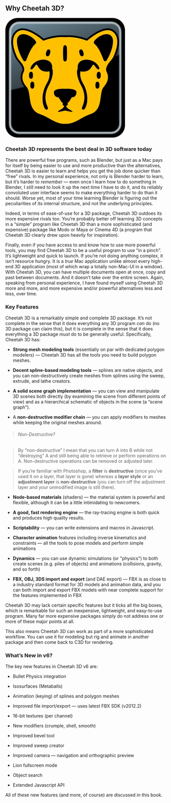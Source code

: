 ## Why Cheetah 3D?

![](pastedGraphic-3.jpg)

### Cheetah 3D represents the best deal in 3D software today

There are powerful free programs, such as Blender, but just as a Mac pays for itself by being easier to use and more productive than the alternatives, Cheetah 3D is easier to learn and helps you get the job done quicker than “free” rivals. In my personal experience, not only is Blender harder to learn, but it’s harder to *remember* — even once I learn how to do something in Blender, I still need to look it up the next time I have to do it, and its reliably convoluted user interface seems to make everything harder to do than it should. Worse yet, most of your time learning Blender is figuring out the peculiarities of its internal structure, and not the underlying principles.

Indeed, in terms of ease-of-use for a 3D package, Cheetah 3D outdoes its more expensive rivals too. You’re probably better off learning 3D concepts in a “simple” program like Cheetah 3D than a more sophisticated (and expensive) package like Modo or Maya or Cinema 4D (a program that Cheetah 3D clearly drew upon heavily for inspiration).

Finally, even if you have access to and know how to use more powerful tools, you may find Cheetah 3D to be a useful program to use “in a pinch”. It’s lightweight and quick to launch. If you’re not doing anything complex, it isn’t resource hungry. It is a _true_ Mac application unlike almost every high-end 3D application (most of which wrap a totally non-Mac-UI in a window). With Cheetah 3D, you can have multiple documents open at once, copy and past between documents. And it doesn’t take over the entire screen. Again, speaking from personal experience, I have found myself using Cheetah 3D more and more, and more expensive and/or powerful alternatives less and less, over time.

### Key Features

Cheetah 3D is a remarkably simple and complete 3D package. It’s not complete in the sense that it does everything any 3D program *can* do (no 3D package can claim this), but it is complete in the sense that it does everything a 3D package *must* do to be generally useful. Specifically, Cheetah 3D has:

* **Strong mesh modeling tools** (essentially on par with dedicated polygon modelers) — Cheetah 3D has all the tools you need to build polygon meshes.

* **Decent spline-based modeling tools** — splines are native objects, and you can non-destructively create meshes from splines using the sweep, extrude, and lathe creators.

* **A solid scene graph implementation** — you can view and manipulate 3D scenes both directly (by examining the scene from different points of view) and as a hierarchical schematic of objects in the scene (a “scene graph”).

* A **non-destructive modifier chain** — you can apply modifiers to meshes while keeping the original meshes around.

> ###### Non-Destructive?

> By “non-destructive” I mean that you can turn A into B while not “destroying” A and still being able to retrieve or perform operations on A. Non-destructive operations can be removed or adjusted later. 

> If you’re familiar with Photoshop, a **filter** is **destructive** (once you’ve used it on a layer, that layer is gone) whereas a **layer style** or an **adjustment layer** is **non-destructive** (you can turn off the adjustment layer and your unmodified image is still there).

* **Node-based materials** (shaders) — the material system is powerful and flexible, although it can be a little intimidating to newcomers.

* **A good, fast rendering engine** — the ray-tracing engine is both quick and produces high quality results.

* **Scriptability** — you can write extensions and macros in Javascript.

* **Character animation** features including inverse kinematics and constraints — all the tools to pose models and perform simple animations

* **Dynamics** — you can use dynamic simulations (or "physics") to both create scenes (e.g. piles of objects) and animations (collisions, gravity, and so forth)

* **FBX, OBJ, 3DS import and export** (and DAE export) — FBX is as close to a industry standard format for 3D models and animation data, and you can both import and export FBX models with near complete support for the features implemented in FBX

Cheetah 3D may lack certain specific features but it ticks all the big boxes, which is remarkable for such an inexpensive, lightweight, and easy-to-use program. Many far more expensive packages simply do not address one or more of these major points at all.

This also means Cheetah 3D can work as part of a more sophisticated workflow. You can use it for modeling but rig and animate in another package and then come back to C3D for rendering.

### What’s New in v6?

The key new features in Cheetah 3D v6 are:

* Bullet Physics integration

* Isosurfaces (Metaballs)

* Animation (keying) of splines and polygon meshes

* Improved file import/export — uses latest FBX SDK (v2012.2)

* 16-bit textures (per channel)

* New modifiers (crumple, shell, smooth)

* Improved bevel tool

* Improved sweep creator

* Improved camera — navigation and orthographic preview

* Lion fullscreen mode

* Object search

* Extended Javascript API

All of these new features (and more, of course) are discussed in this book.

